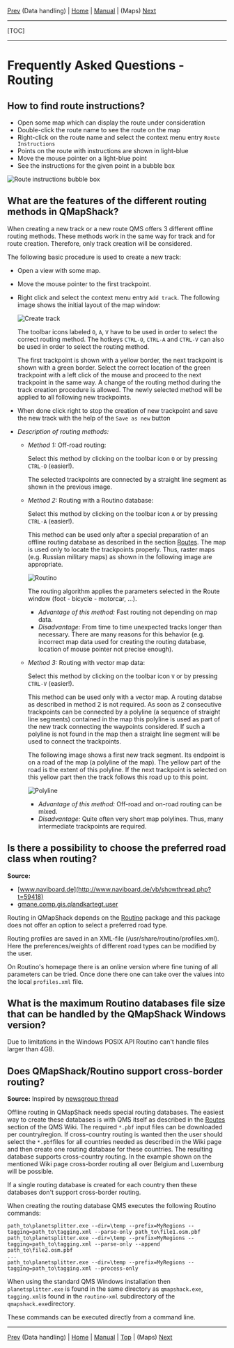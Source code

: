 [Prev](DocFaqHandling) (Data handling) | [Home](Home) | [Manual](DocMain) | (Maps) [Next](DocFaqMaps)
- - -
[TOC]
- - -

# Frequently Asked Questions - Routing 

## How to find route instructions?

* Open some map which can display the route under consideration
* Double-click the route name to see the route on the map
* Right-click on the route name and select the context menu entry `Route Instructions`
* Points on the route with instructions are shown in light-blue
* Move the mouse pointer on a light-blue point
* See the instructions for the given point in a bubble box

![Route instructions bubble box](images/DocFaq/RouteInstructions.png)

## What are the features of the different routing methods in QMapShack?

When creating a new track or a new route QMS offers 3 different offline routing methods.
These methods work in the same way for track and for route creation. Therefore, only track creation will be considered.

The following basic procedure is used to create a new track:

* Open a view with some map.
* Move the mouse pointer to the first trackpoint.
* Right click and select the context menu entry `Add track`. The following image shows the initial layout of the map window:

  ![Create track](images/DocFaq/RoutingBasics.jpg) 
  
  The toolbar icons labeled `O`, `A`, `V` have to be used in order to select the correct routing method.
  The hotkeys `CTRL-O`, `CTRL-A` and `CTRL-V` can also be used in order to select the routing method.
  
  The first trackpoint is shown with a yellow border, the next trackpoint is shown with a green border. Select
  the correct location of the green trackpoint with a left click of the mouse and proceed to the next trackpoint 
  in the same way. A change of the routing method during the track creation procedure is allowed. The newly selected
  method will be applied to all following new trackpoints.
  
* When done click right to stop the creation of new trackpoint and save the new track with the help of the `Save as new` 
button
* _Description of routing methods:_ 
  * _Method 1:_ Off-road routing:
    
    Select this method by clicking on the toolbar icon `O` or by pressing `CTRL-O` (easier!).
  
    The selected trackpoints are connected by a straight line segment as shown in the previous image.

  * _Method 2:_ Routing with a Routino database:
    
    Select this method by clicking on the toolbar icon `A` or by pressing `CTRL-A` (easier!).
  
    This method can be used only after a special preparation of an offline routing database as described in the section 
    [Routes](DocGisItemsRte). The map is used only to locate the trackpoints properly. Thus, raster maps (e.g. 
    Russian military maps)
    as shown in the following image are appropriate.

    ![Routino](images/DocFaq/Routino.jpg) 
 
    The routing algorithm applies the parameters selected in the Route window (foot - bicycle - motorcar, ...). 
    
      * _Advantage of this method:_ Fast routing not depending on map data.
      * _Disadvantage:_ From time to time unexpected tracks longer than necessary. There are many reasons for this 
        behavior (e.g. incorrect map data used for creating the routing database, location
        of mouse pointer not precise enough).
    
  * _Method 3:_ Routing with vector map data:

    Select this method by clicking on the toolbar icon `V` or by pressing `CTRL-V` (easier!).
  
    This method can be used only with a vector map. A routing databse as described in method 2 is not required. 
    As soon as 2 consecutive trackpoints can be connected by a
    polyline (a sequence of straight line segments) contained in the map this polyline is used as part of 
    the new track connecting the waypoints considered. If such a polyline is not found in the map then a straight line 
    segment will be used to connect the trackpoints.
    
    The following image shows a first new track segment. Its endpoint is on a road of the map (a polyline of the map).
    The yellow part of the road is the extent of this polyline. If the next trackpoint is selected on this yellow part
    then the track follows this road up to this point.   
    
    ![Polyline](images/DocFaq/Polyline.jpg)
    
      * _Advantage of this method:_ Off-road and on-road routing can be mixed.
      * _Disadvantage:_ Quite often very short map polylines. Thus, many intermediate trackpoints are required.


## Is there a possibility to choose the preferred road class when routing?

**Source:** 
 * [www.naviboard.de](http://www.naviboard.de/vb/showthread.php?t=59418)
 * [gmane.comp.gis.qlandkartegt.user](http://permalink.gmane.org/gmane.comp.gis.qlandkartegt.user/2626)

Routing in QMapShack depends on the [Routino](http://routino.org) package and this package does not offer an option to select a preferred road type.

Routing profiles are saved in an XML-file (/usr/share/routino/profiles.xml). Here the preferences/weights of 
different road types can be modified by the user.

On Routino's homepage there is an online version where fine
tuning of all parameters can be tried. Once done there one can take over the values into the local `profiles.xml` file.

## What is the maximum Routino databases file size that can be handled by the QMapShack Windows version?

Due to limitations in the Windows POSIX API Routino can't handle files larger than 4GB.

## Does QMapShack/Routino support cross-border routing?

**Source:** Inspired by [newsgroup thread](https://sourceforge.net/p/qlandkartegt/mailman/qlandkartegt-users/thread/1450466213.2419.8.camel%40knibb.myzen.co.uk/#msg34706080)

Offline routing in QMapShack needs special routing databases. The easiest way to create these databases is with QMS itself
as described in the [Routes](DocGisItemsRte) section of the QMS Wiki. The required `*.pbf` input files can be downloaded per country/region.
If cross-country routing is wanted then the user should select the `*.pbf`files for all countries needed as described in the Wiki page
and then create one routing database for these countries. The resulting database supports cross-country routing. In the example shown
on the mentioned Wiki page cross-border routing all over Belgium and Luxemburg will be possible. 

If a single routing database is created for each country then these databases don't support cross-border routing.

When creating the routing database QMS executes the following Routino commands:

    path_to\planetsplitter.exe --dir=\temp --prefix=MyRegions --tagging=path_to\tagging.xml --parse-only path_to\file1.osm.pbf 
    path_to\planetsplitter.exe --dir=\temp --prefix=MyRegions --tagging=path_to\tagging.xml --parse-only --append path_to\file2.osm.pbf 
    ...
    path_to\planetsplitter.exe --dir=\temp --prefix=MyRegions --tagging=path_to\tagging.xml --process-only    

When using the standard QMS Windows installation then `planetsplitter.exe` is found in the same directory as `qmapshack.exe`,
`tagging.xml`is found in the `routino-xml` subdirectory of the `qmapshack.exe`directory.
    
These commands can be executed directly from a command line.
    
- - -
[Prev](DocFaqHandling) (Data handling) | [Home](Home) | [Manual](DocMain) | [Top](#) | (Maps) [Next](DocFaqMaps)

